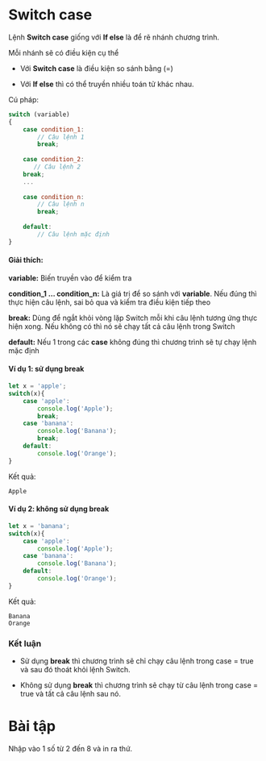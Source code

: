 # Switch case

Lệnh **Switch case** giống với **If else** là để rẽ nhánh chương trình.

Mỗi nhánh sẽ có điều kiện cụ thể

- Với **Switch case** là điều kiện so sánh bằng (=)

- Với **If else** thì có thể truyền nhiều toán tử khác nhau.

Cú pháp:

```javascript
switch (variable)
{
    case condition_1: 
        // Câu lệnh 1
        break;
    
    case condition_2: 
       // Câu lệnh 2
    break;
    ...
    
    case condition_n: 
        // Câu lệnh n
        break;
    
    default: 
        // Câu lệnh mặc định
}
```

#### Giải thích:

**variable:** Biến truyền vào để kiểm tra

**condition_1 ... condition_n:** Là giá trị để so sánh với **variable**. Nếu đúng thì thực hiện câu lệnh, sai bỏ qua và kiểm tra điều kiện tiếp theo

**break:** Dùng để ngắt khỏi vòng lặp Switch mỗi khi câu lệnh tương ứng thực hiện xong. Nếu không có thì nó sẽ chạy tất cả câu lệnh trong Switch

**default:** Nếu 1 trong các **case** không đúng thì chương trình sẽ tự chạy lệnh mặc định

#### Ví dụ 1: sử dụng break

```javascript
let x = 'apple';
switch(x){
    case 'apple':
        console.log('Apple');
        break;
    case 'banana':
        console.log('Banana');
        break;
    default:
        console.log('Orange');
}
```

Kết quả:

```
Apple
```

#### Ví dụ 2: không sử dụng break

```javascript
let x = 'banana';
switch(x){
    case 'apple':
        console.log('Apple');
    case 'banana':
        console.log('Banana');
    default:
        console.log('Orange');
}
```

Kết quả:

```
Banana
Orange
```

### Kết luận

- Sử dụng **break** thì chương trình sẽ chỉ chạy câu lệnh trong case = true và sau đó thoát khỏi lệnh Switch.

- Không sử dụng **break** thì chương trình sẽ chạy từ câu lệnh trong case = true và tất cả câu lệnh sau nó.


# Bài tập

Nhập vào 1 số từ 2 đến 8 và in ra thứ.